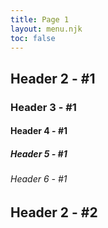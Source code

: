 ```yaml
---
title: Page 1
layout: menu.njk
toc: false
---
```


## Header 2 - #1

### Header 3 - #1

#### Header 4 - #1

##### Header 5 - #1

###### Header 6 - #1

## Header 2 - #2

